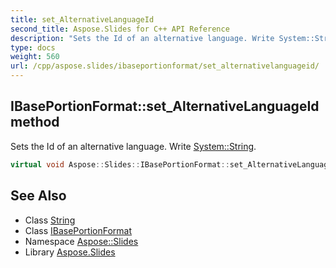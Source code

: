```yaml
---
title: set_AlternativeLanguageId
second_title: Aspose.Slides for C++ API Reference
description: "Sets the Id of an alternative language. Write System::String."
type: docs
weight: 560
url: /cpp/aspose.slides/ibaseportionformat/set_alternativelanguageid/
---
```

## IBasePortionFormat::set_AlternativeLanguageId method


Sets the Id of an alternative language. Write [System::String](../../../system/string/).

```cpp
virtual void Aspose::Slides::IBasePortionFormat::set_AlternativeLanguageId(System::String value)=0
```

## See Also

* Class [String](../../../system/string/)
* Class [IBasePortionFormat](../)
* Namespace [Aspose::Slides](../../)
* Library [Aspose.Slides](../../../)
